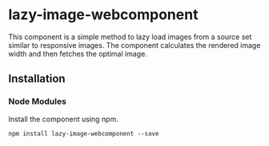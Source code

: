 # lazy-image-webcomponent

This component is a simple method to lazy load images from a source set similar to responsive images. The component calculates the rendered image width and then fetches the optimal image.


## Installation

### Node Modules
Install the component using npm.
```
npm install lazy-image-webcomponent --save
```
